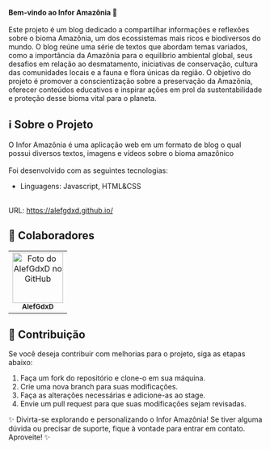 <b>Bem-vindo ao Infor Amazônia 🌱</b> <br> <br>
Este projeto é um blog dedicado a compartilhar informações e reflexões sobre o bioma Amazônia, um dos ecossistemas mais ricos e biodiversos do mundo. O blog reúne uma série de textos que abordam temas variados, como a importância da Amazônia para o equilíbrio ambiental global, seus desafios em relação ao desmatamento, iniciativas de conservação, cultura das comunidades locais e a fauna e flora únicas da região. O objetivo do projeto é promover a conscientização sobre a preservação da Amazônia, oferecer conteúdos educativos e inspirar ações em prol da sustentabilidade e proteção desse bioma vital para o planeta.

## ℹ️ Sobre o Projeto
O Infor Amazônia é uma aplicação web em um formato de blog o qual possui diversos textos, imagens e vídeos sobre o bioma amazônico <br> <br>Foi desenvolvido com as seguintes tecnologias:
<ul>
  <li>Linguagens: Javascript, HTML&CSS</li>
</ul>
<br>
URL: <a href='https://alefgdxd.github.io/'>https://alefgdxd.github.io/</a>

## 🤝 Colaboradores
<table>
  <tr>
    <td align="center">
      <a href="https://github.com/AlefGdxD" title="defina o título do link">
        <img src="https://avatars.githubusercontent.com/u/69816929?v=4" width="100px;" alt="Foto do AlefGdxD no GitHub"/><br>
        <sub>
          <b>AlefGdxD</b>
        </sub>
      </a>
    </td>
  </tr>
</table>

## 📝 Contribuição
Se você deseja contribuir com melhorias para o projeto, siga as etapas abaixo:
<ol>
  <li>Faça um fork do repositório e clone-o em sua máquina.</li>
  <li>Crie uma nova branch para suas modificações.</li>
  <li>Faça as alterações necessárias e adicione-as ao stage.</li>
  <li>Envie um pull request para que suas modificações sejam revisadas.</li>
</ol>

✨ Divirta-se explorando e personalizando o Infor Amazônia! Se tiver alguma dúvida ou precisar de suporte, fique à vontade para entrar em contato. Aproveite! ✨
